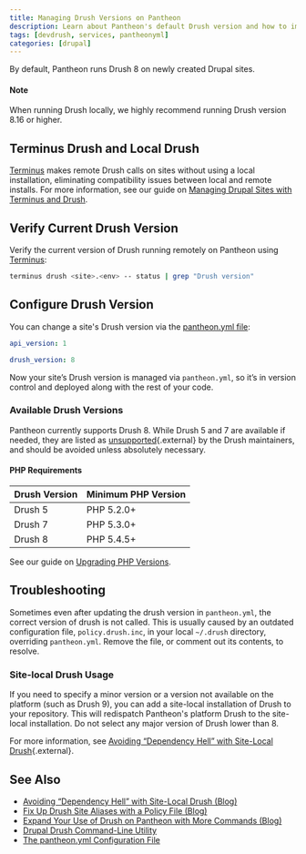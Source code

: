 ```yaml
---
title: Managing Drush Versions on Pantheon
description: Learn about Pantheon's default Drush version and how to implement site-local usage.
tags: [devdrush, services, pantheonyml]
categories: [drupal]
---
```

By default, Pantheon runs Drush 8 on newly created Drupal sites.

<div class="alert alert-info" role="alert">
<h4 class="info">Note</h4>
<p markdown="1">
When running Drush locally, we highly recommend running Drush version 8.16 or higher.
</p></div>

## Terminus Drush and Local Drush
[Terminus](/docs/terminus/) makes remote Drush calls on sites without using a local installation, eliminating compatibility issues between local and remote installs. For more information, see our guide on [Managing Drupal Sites with Terminus and Drush](/docs/guides/terminus-drupal-site-management/).

## Verify Current Drush Version
Verify the current version of Drush running remotely on Pantheon using [Terminus](/docs/terminus):
```bash
terminus drush <site>.<env> -- status | grep "Drush version"
```

## Configure Drush Version
You can change a site's Drush version via the [pantheon.yml file](/docs/pantheon-yml):
```yaml
api_version: 1

drush_version: 8
```
Now your site’s Drush version is managed via `pantheon.yml`, so it’s in version control and deployed along with the rest of your code.

### Available Drush Versions
Pantheon currently supports Drush 8. While Drush 5 and 7 are available if needed, they are listed as [unsupported](http://docs.drush.org/en/master/install/#drupal-compatibility){.external} by the Drush maintainers, and should be avoided unless absolutely necessary.

#### PHP Requirements

<table class="table  table-bordered table-responsive">
    <thead>
      <tr>
        <th>Drush Version</th>
        <th>Minimum PHP Version</th>
      </tr>
    </thead>
    <tbody>
      <tr>
        <td>Drush 5</td>
        <td>PHP 5.2.0+</td>
      </tr>
      <tr>
        <td>Drush 7</td>
        <td>PHP 5.3.0+</td>
      </tr>
      <tr>
        <td>Drush 8</td>
        <td>PHP 5.4.5+</td>
      </tr>
    </tbody>
</table>

See our guide on [Upgrading PHP Versions](/docs/php-versions/).

## Troubleshooting

Sometimes even after updating the drush version in `pantheon.yml`, the correct version of drush is not called. This is usually caused by an outdated configuration file, `policy.drush.inc`, in your local `~/.drush` directory, overriding `pantheon.yml`. Remove the file, or comment out its contents, to resolve.

### Site-local Drush Usage
If you need to specify a minor version or a version not available on the platform (such as Drush 9), you can add a site-local installation of Drush to your repository. This will redispatch Pantheon's platform Drush to the site-local installation. Do not select any major version of Drush lower than 8.

For more information, see [Avoiding “Dependency Hell” with Site-Local Drush](https://pantheon.io/blog/avoiding-dependency-hell-site-local-drush){.external}.

## See Also
- [Avoiding “Dependency Hell” with Site-Local Drush (Blog)](https://pantheon.io/blog/avoiding-dependency-hell-site-local-drush)
- [Fix Up Drush Site Aliases with a Policy File (Blog)](https://pantheon.io/blog/fix-drush-site-aliases-policy-file)
- [Expand Your Use of Drush on Pantheon with More Commands (Blog)](https://pantheon.io/blog/expand-use-drush-pantheon-more-commands)
- [Drupal Drush Command-Line Utility](/docs/drush)
- [The pantheon.yml Configuration File](/docs/pantheon-yml)
